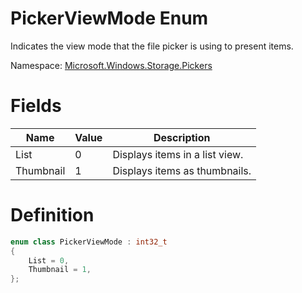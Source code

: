 PickerViewMode Enum
===

Indicates the view mode that the file picker is using to present items.

Namespace: [Microsoft.Windows.Storage.Pickers](./Microsoft.Windows.Storage.Pickers.md)

# Fields

| **Name**   | **Value** | **Description**                |
|------------|-----------|--------------------------------|
| List       | 0         | Displays items in a list view. |
| Thumbnail  | 1         | Displays items as thumbnails.  |

# Definition

```cpp
enum class PickerViewMode : int32_t
{
    List = 0,
    Thumbnail = 1,
};
```
